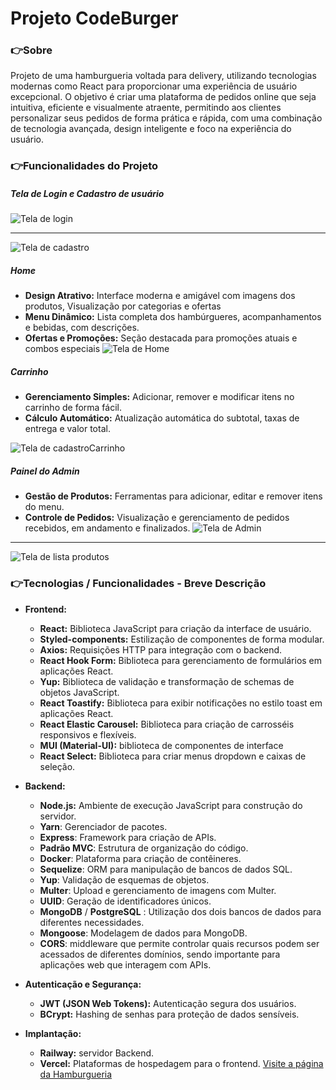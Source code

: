 # Projeto CodeBurger


### 	:point_right:Sobre

Projeto de uma hamburgueria voltada para delivery, utilizando tecnologias modernas como React para proporcionar uma experiência de usuário excepcional. O objetivo é criar uma plataforma de pedidos online que seja intuitiva, eficiente e visualmente atraente, permitindo aos clientes personalizar seus pedidos de forma prática e rápida, com uma combinação de tecnologia avançada, design inteligente e foco na experiência do usuário.

### 	:point_right:Funcionalidades do Projeto

 ##### Tela de Login e Cadastro de usuário
![Tela de login](src/assets/login.png)

***

![Tela de cadastro](src/assets/cadastro.png)

##### Home
- **Design Atrativo:** Interface moderna e amigável com imagens dos produtos, Visualização por categorias e ofertas
- **Menu Dinâmico:** Lista completa dos hambúrgueres, acompanhamentos e bebidas, com descrições.
- **Ofertas e Promoções:** Seção destacada para promoções atuais e combos especiais
![Tela de Home](src/assets/home.png)

##### Carrinho 
- **Gerenciamento Simples:** Adicionar, remover e modificar itens no carrinho de forma fácil.
- **Cálculo Automático:** Atualização automática do subtotal, taxas de entrega e valor total.

![Tela de cadastroCarrinho](src/assets/carrinho.png)

##### Painel do Admin
- **Gestão de Produtos:** Ferramentas para adicionar, editar e remover itens do menu.
- **Controle de Pedidos:** Visualização e gerenciamento de pedidos recebidos, em andamento e finalizados.
![Tela de Admin](src/assets/painel%20do%20admin.png)
***
![Tela de lista produtos](src/assets/lista.png)


### :point_right:Tecnologias / Funcionalidades - Breve Descrição

- **Frontend:**
    - **React:** Biblioteca JavaScript para criação da interface de usuário.
    - **Styled-components:** Estilização de componentes de forma modular.
    - **Axios:** Requisições HTTP para integração com o backend.
    - **React Hook Form:** Biblioteca para gerenciamento de formulários em aplicações React.
    - **Yup:** Biblioteca de validação e transformação de schemas de objetos JavaScript.
    - **React Toastify:** Biblioteca para exibir notificações no estilo toast em aplicações React. 
    - **React Elastic Carousel:** Biblioteca para criação de carrosséis responsivos e flexíveis.
    - **MUI (Material-UI):** biblioteca de componentes de interface 
    - **React Select:** Biblioteca para criar menus dropdown e caixas de seleção.

- **Backend:**
    - **Node.js:** Ambiente de execução JavaScript para construção do servidor.
    - **Yarn**: Gerenciador de pacotes.
    - **Express**: Framework para criação de APIs.    
    - **Padrão MVC**: Estrutura de organização do código.
    - **Docker**: Plataforma para criação de contêineres.
    - **Sequelize**: ORM para manipulação de bancos de dados SQL.
    - **Yup**: Validação de esquemas de objetos.
    - **Multer**: Upload e gerenciamento de imagens com Multer.
    - **UUID**: Geração de identificadores únicos.
   - **MongoDB** / **PostgreSQL** : Utilização dos dois bancos de dados para diferentes necessidades.
    - **Mongoose**: Modelagem de dados para MongoDB.
    - **CORS**:  middleware que permite controlar quais recursos podem ser acessados de diferentes domínios, sendo importante para aplicações web que interagem com APIs.

- **Autenticação e Segurança:**
    - **JWT (JSON Web Tokens):** Autenticação segura dos usuários.
    - **BCrypt:** Hashing de senhas para proteção de dados sensíveis.
   
- **Implantação:**

    - **Railway:** servidor Backend.
    - **Vercel:** Plataformas de hospedagem para o frontend.
    [Visite a página da Hamburgueria]("https://codeburger-interface-chi.vercel.app "Clique aqui para visitar o site ")

    

